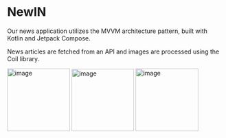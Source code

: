 # NewIN
Our news application utilizes the MVVM architecture pattern,
built with Kotlin and Jetpack Compose. 

News articles are fetched from an API and images are processed using the Coil library.


<img width="146" alt="image" src="https://user-images.githubusercontent.com/102247811/213620741-2d2d3d43-f81f-4eea-a931-2ccb3bb7a3db.png">    <img width="145" alt="image" src="https://user-images.githubusercontent.com/102247811/213620800-963e3a7f-7105-4a5e-b957-bc4b72616669.png">       <img width="146" alt="image" src="https://user-images.githubusercontent.com/102247811/213620845-00f887ad-fc00-451a-bf0f-17a529fea423.png">


